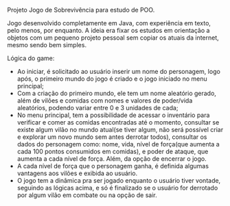 Projeto Jogo de Sobrevivência para estudo de POO.

Jogo desenvolvido completamente em Java, com experiência em texto, pelo menos, por enquanto. 
A ideia era fixar os estudos em orientação a objetos com um pequeno projeto pessoal sem copiar os atuais da internet, mesmo sendo bem simples.

Lógica do game:
- Ao iniciar, é solicitado ao usuário inserir um nome do personagem, logo após, o primeiro mundo do jogo é criado e o jogo iniciado no menu principal;
- Com a criação do primeiro mundo, ele tem um nome aleatório gerado, além de vilões e comidas com nomes e valores de poder/vida aleatórios, podendo variar entre 0 e 3 unidades de cada;
- No menu principal, tem a possibilidade de acessar o inventário para verificar e comer as comidas encontradas até o momento, consultar se existe algum vilão no mundo atual(se tiver algum, não será possível criar e explorar um novo mundo sem antes derrotar todos),
consultar os dados do personagem como: nome, vida, nível de força(que aumenta a cada 100 pontos consumidos em comidas), e poder de ataque, que aumenta a cada nível de força. Além, da opção de encerrar o jogo.
- A cada nível de força que o personagem ganha, é definida algumas vantagens aos vilões e exibida ao usuário.
- O jogo tem a dinâmica pra ser jogado enquanto o usuário tiver vontade, seguindo as lógicas acima, e só é finalizado se o usuário for derrotado por algum vilão em combate ou na opção de sair.
